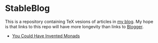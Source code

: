 # StableBlog

This is a repository containing TeX vesions of articles in [my blog](https://blog.sigfpe.com).
My hope is that links to this repo will have more longevity than links to [Blogger](https://www.blogger.com).

* [You Could Have Invented Monads](https://github.com/dpiponi/StableBlog/blob/main/YouCouldHaveInvented/YouCouldHaveInvented.pdf)
